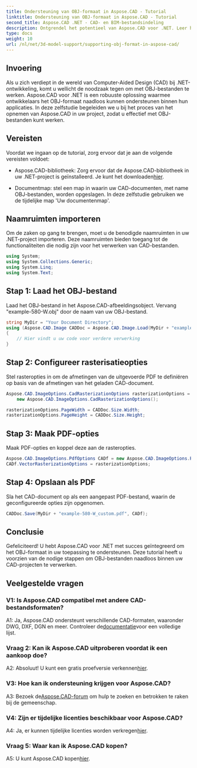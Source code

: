 ```yaml
---
title: Ondersteuning van OBJ-formaat in Aspose.CAD - Tutorial
linktitle: Ondersteuning van OBJ-formaat in Aspose.CAD - Tutorial
second_title: Aspose.CAD .NET - CAD- en BIM-bestandsindeling
description: Ontgrendel het potentieel van Aspose.CAD voor .NET. Leer hoe u het OBJ-formaat naadloos kunt ondersteunen in uw CAD-toepassingen met deze stapsgewijze zelfstudie.
type: docs
weight: 10
url: /nl/net/3d-model-support/supporting-obj-format-in-aspose-cad/
---
```

## Invoering

Als u zich verdiept in de wereld van Computer-Aided Design (CAD) bij .NET-ontwikkeling, komt u wellicht de noodzaak tegen om met OBJ-bestanden te werken. Aspose.CAD voor .NET is een robuuste oplossing waarmee ontwikkelaars het OBJ-formaat naadloos kunnen ondersteunen binnen hun applicaties. In deze zelfstudie begeleiden we u bij het proces van het opnemen van Aspose.CAD in uw project, zodat u effectief met OBJ-bestanden kunt werken.

## Vereisten

Voordat we ingaan op de tutorial, zorg ervoor dat je aan de volgende vereisten voldoet:

-  Aspose.CAD-bibliotheek: Zorg ervoor dat de Aspose.CAD-bibliotheek in uw .NET-project is geïnstalleerd. Je kunt het downloaden[hier](https://releases.aspose.com/cad/net/).

- Documentmap: stel een map in waarin uw CAD-documenten, met name OBJ-bestanden, worden opgeslagen. In deze zelfstudie gebruiken we de tijdelijke map 'Uw documentenmap'.

## Naamruimten importeren

Om de zaken op gang te brengen, moet u de benodigde naamruimten in uw .NET-project importeren. Deze naamruimten bieden toegang tot de functionaliteiten die nodig zijn voor het verwerken van CAD-bestanden.

```csharp
using System;
using System.Collections.Generic;
using System.Linq;
using System.Text;
```


## Stap 1: Laad het OBJ-bestand

Laad het OBJ-bestand in het Aspose.CAD-afbeeldingsobject. Vervang "example-580-W.obj" door de naam van uw OBJ-bestand.

```csharp
string MyDir = "Your Document Directory";
using (Aspose.CAD.Image CADDoc = Aspose.CAD.Image.Load(MyDir + "example-580-W.obj"))
{
    // Hier vindt u uw code voor verdere verwerking
}
```

## Stap 2: Configureer rasterisatieopties

Stel rasteropties in om de afmetingen van de uitgevoerde PDF te definiëren op basis van de afmetingen van het geladen CAD-document.

```csharp
Aspose.CAD.ImageOptions.CadRasterizationOptions rasterizationOptions =
    new Aspose.CAD.ImageOptions.CadRasterizationOptions();

rasterizationOptions.PageWidth = CADDoc.Size.Width;
rasterizationOptions.PageHeight = CADDoc.Size.Height;
```

## Stap 3: Maak PDF-opties

Maak PDF-opties en koppel deze aan de rasteropties.

```csharp
Aspose.CAD.ImageOptions.PdfOptions CADf = new Aspose.CAD.ImageOptions.PdfOptions();
CADf.VectorRasterizationOptions = rasterizationOptions;
```

## Stap 4: Opslaan als PDF

Sla het CAD-document op als een aangepast PDF-bestand, waarin de geconfigureerde opties zijn opgenomen.

```csharp
CADDoc.Save(MyDir + "example-580-W_custom.pdf", CADf);
```

## Conclusie

Gefeliciteerd! U hebt Aspose.CAD voor .NET met succes geïntegreerd om het OBJ-formaat in uw toepassing te ondersteunen. Deze tutorial heeft u voorzien van de nodige stappen om OBJ-bestanden naadloos binnen uw CAD-projecten te verwerken.

## Veelgestelde vragen

### V1: Is Aspose.CAD compatibel met andere CAD-bestandsformaten?

 A1: Ja, Aspose.CAD ondersteunt verschillende CAD-formaten, waaronder DWG, DXF, DGN en meer. Controleer de[documentatie](https://reference.aspose.com/cad/net/)voor een volledige lijst.

### Vraag 2: Kan ik Aspose.CAD uitproberen voordat ik een aankoop doe?

 A2: Absoluut! U kunt een gratis proefversie verkennen[hier](https://releases.aspose.com/).

### V3: Hoe kan ik ondersteuning krijgen voor Aspose.CAD?

 A3: Bezoek de[Aspose.CAD-forum](https://forum.aspose.com/c/cad/19) om hulp te zoeken en betrokken te raken bij de gemeenschap.

### V4: Zijn er tijdelijke licenties beschikbaar voor Aspose.CAD?

 A4: Ja, er kunnen tijdelijke licenties worden verkregen[hier](https://purchase.aspose.com/temporary-license/).

### Vraag 5: Waar kan ik Aspose.CAD kopen?

 A5: U kunt Aspose.CAD kopen[hier](https://purchase.aspose.com/buy).